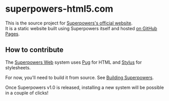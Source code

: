 # superpowers-html5.com

This is the source  project for [Superpowers's official website](http://superpowers-html5.com/).  
It is a static website built using Superpowers itself and hosted
[on GitHub Pages](https://github.com/superpowers/superpowers-html5.com/tree/gh-pages).

## How to contribute

The [Superpowers Web](http://github.com/superpowers/superpowers-web) system uses [Pug](http://pugjs.com/) for HTML and [Stylus](http://stylus-lang.com/) for stylesheets.

For now, you'll need to build it from source. See [Building Superpowers](http://docs.sparklinlabs.com/en/development/building-superpowers).

Once Superpowers v1.0 is released, installing a new system will be possible in a couple of clicks!
